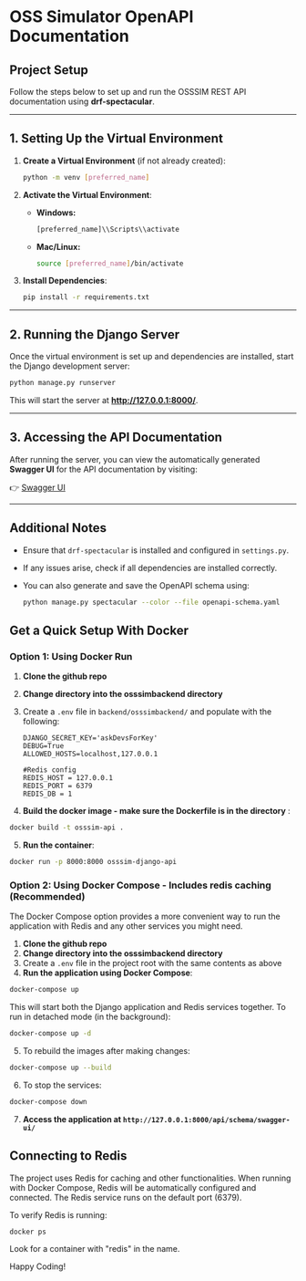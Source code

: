 # OSS Simulator OpenAPI Documentation

## Project Setup

Follow the steps below to set up and run the OSSSIM REST API documentation using **drf-spectacular**.

---

## **1. Setting Up the Virtual Environment**

1. **Create a Virtual Environment** (if not already created):

   ```sh
   python -m venv [preferred_name]
   ```

2. **Activate the Virtual Environment**:
   - **Windows:**

     ```sh
     [preferred_name]\\Scripts\\activate
     ```

   - **Mac/Linux:**

     ```sh
     source [preferred_name]/bin/activate
     ```

3. **Install Dependencies**:

   ```sh
   pip install -r requirements.txt
   ```

---

## **2. Running the Django Server**

Once the virtual environment is set up and dependencies are installed, start the Django development server:

```sh
python manage.py runserver
```

This will start the server at **<http://127.0.0.1:8000/>**.

---

## **3. Accessing the API Documentation**

After running the server, you can view the automatically generated **Swagger UI** for the API documentation by visiting:

👉 [Swagger UI](http://127.0.0.1:8000/api/schema/swagger-ui/)

---

## **Additional Notes**

- Ensure that `drf-spectacular` is installed and configured in `settings.py`.
- If any issues arise, check if all dependencies are installed correctly.
- You can also generate and save the OpenAPI schema using:

  ```sh
  python manage.py spectacular --color --file openapi-schema.yaml
  ```

## Get a Quick Setup With Docker

### Option 1: Using Docker Run

1. **Clone the github repo**  
2. **Change directory into the osssimbackend directory**  
3. Create a `.env` file in `backend/osssimbackend/` and populate with the following:

    ```text
    DJANGO_SECRET_KEY='askDevsForKey'
    DEBUG=True
    ALLOWED_HOSTS=localhost,127.0.0.1

    #Redis config 
    REDIS_HOST = 127.0.0.1
    REDIS_PORT = 6379
    REDIS_DB = 1
    ```

4. **Build the docker image - make sure the Dockerfile is in the directory** :

```sh
docker build -t osssim-api . 
```

5. **Run the container**:

```sh
docker run -p 8000:8000 osssim-django-api
```

### Option 2: Using Docker Compose - Includes redis caching (Recommended)

The Docker Compose option provides a more convenient way to run the application with Redis and any other services you might need.

1. **Clone the github repo**  
2. **Change directory into the osssimbackend directory**  
3. Create a `.env` file in the project root with the same contents as above
4. **Run the application using Docker Compose**:

```sh
docker-compose up
```

This will start both the Django application and Redis services together. To run in detached mode (in the background):

```sh
docker-compose up -d
```

5. To rebuild the images after making changes:

```sh
docker-compose up --build
```

6. To stop the services:

```sh
docker-compose down
```

7. **Access the application at `http://127.0.0.1:8000/api/schema/swagger-ui/`**

## Connecting to Redis

The project uses Redis for caching and other functionalities. When running with Docker Compose, Redis will be automatically configured and connected. The Redis service runs on the default port (6379).

To verify Redis is running:

```sh
docker ps
```

Look for a container with "redis" in the name.

Happy Coding!